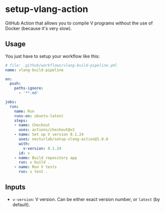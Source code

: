 # setup-vlang-action
GitHub Action that allows you to compile V programs without the use of Docker (because it's very slow).

## Usage
You just have to setup your workflow like this:

```yml
# file: .github/workflows/vlang-build-pipeline.yml
name: vlang-build-pipeline

on:
  push:
    paths-ignore:
      - '**.md'

jobs:
  run:
    name: Run
    runs-on: ubuntu-latest
    steps:
    - name: Checkout
      uses: actions/checkout@v2
    - name: Set up V version 0.1.24
      uses: nocturlab/setup-vlang-action@1.0.0
      with:
        v-version: 0.1.24
      id: v
    - name: Build repository app
      run: v build .
    - name: Run V tests
      run: v test .
```

## Inputs

- `v-version`: V version. Can be either exact version number, or `latest` (by default).
